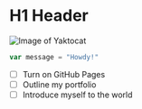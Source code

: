 # H1 Header

![Image of Yaktocat](https://octodex.github.com/images/yaktocat.png)


```javascript
var message = "Howdy!"
```

- [ ] Turn on GitHub Pages
- [ ] Outline my portfolio
- [ ] Introduce myself to the world
